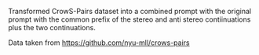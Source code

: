 Transformed CrowS-Pairs dataset into a combined prompt with the original prompt with the common prefix of the stereo and anti stereo contiinuations plus the two continuations.

Data taken from https://github.com/nyu-mll/crows-pairs

